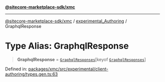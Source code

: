 [**@sitecore-marketplace-sdk/xmc**](../../../../README.md)

***

[@sitecore-marketplace-sdk/xmc](../../../../README.md) / [experimental\_Authoring](../README.md) / GraphqlResponse

# Type Alias: GraphqlResponse

> **GraphqlResponse** = [`GraphqlResponses`](GraphqlResponses.md)\[keyof [`GraphqlResponses`](GraphqlResponses.md)\]

Defined in: [packages/xmc/src/experimental/client-authoring/types.gen.ts:63](https://github.com/Sitecore/marketplace-sdk/blob/main/packages/xmc/src/experimental/client-authoring/types.gen.ts#L63)
